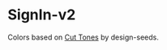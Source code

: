 # SignIn-v2
Colors based on [Cut Tones](http://www.design-seeds.com/home/entry/cut-tones2) by design-seeds.
